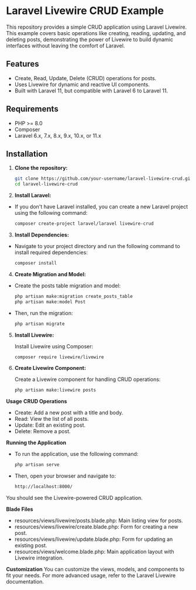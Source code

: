 # Laravel Livewire CRUD Example

This repository provides a simple CRUD application using Laravel Livewire. This example covers basic operations like creating, reading, updating, and deleting posts, demonstrating the power of Livewire to build dynamic interfaces without leaving the comfort of Laravel.

## Features

- Create, Read, Update, Delete (CRUD) operations for posts.
- Uses Livewire for dynamic and reactive UI components.
- Built with Laravel 11, but compatible with Laravel 6 to Laravel 11.

## Requirements

- PHP >= 8.0
- Composer
- Laravel 6.x, 7.x, 8.x, 9.x, 10.x, or 11.x

## Installation

1. **Clone the repository:**

   ```bash
   git clone https://github.com/your-username/laravel-livewire-crud.git
   cd laravel-livewire-crud
2. **Install Laravel:**

- If you don't have Laravel installed, you can create a new Laravel project using the following command:

    ```bash
    composer create-project laravel/laravel livewire-crud
3. **Install Dependencies:**

- Navigate to your project directory and run the following command to install required dependencies:

    ```bash
    composer install
4. **Create Migration and Model:**

- Create the posts table migration and model:

    ```bash
    php artisan make:migration create_posts_table
    php artisan make:model Post

- Then, run the migration:
    ```bash
    php artisan migrate
5. **Install Livewire:**

    Install Livewire using Composer:

    ```bash
    composer require livewire/livewire
6. **Create Livewire Component:**

    Create a Livewire component for handling CRUD operations:
    ```bash
    php artisan make:livewire posts

**Usage**
**CRUD Operations**
- Create: Add a new post with a title and body.
- Read: View the list of all posts.
- Update: Edit an existing post.
- Delete: Remove a post.

**Running the Application**

- To run the application, use the following command:
    ```bash
    php artisan serve
- Then, open your browser and navigate to:
    ```bash
    http://localhost:8000/
You should see the Livewire-powered CRUD application.

**Blade Files**

- resources/views/livewire/posts.blade.php: Main listing view for posts.
- resources/views/livewire/create.blade.php: Form for creating a new post.
- resources/views/livewire/update.blade.php: Form for updating an existing post.
- resources/views/welcome.blade.php: Main application layout with Livewire integration.

**Customization**
You can customize the views, models, and components to fit your needs. For more advanced usage, refer to the Laravel Livewire documentation.
